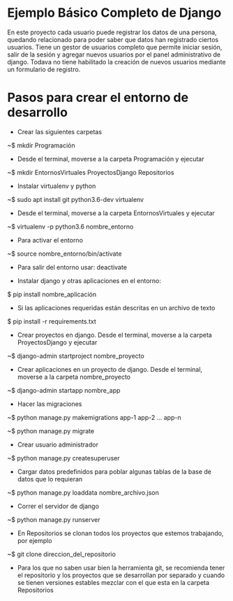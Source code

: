 # Ejemplo Básico Completo de Django

En este proyecto cada usuario puede registrar los datos de una persona, quedando relacionado para poder saber que datos han registrado ciertos usuarios. Tiene un gestor de usuarios completo que permite iniciar sesión, salir de la sesión y agregar nuevos usuarios por el panel administrativo de django. Todava no tiene habilitado la creación de nuevos usuarios mediante un formulario de registro.

# Pasos para crear el entorno de desarrollo

-    Crear las siguientes carpetas

~$ mkdir Programación

-    Desde el terminal, moverse a la carpeta Programación y ejecutar

~$ mkdir EntornosVirtuales ProyectosDjango Repositorios

-    Instalar virtualenv y python

~$ sudo apt install git python3.6-dev virtualenv

-    Desde el terminal, moverse a la carpeta EntornosVirtuales y ejecutar

~$ virtualenv -p python3.6 nombre_entorno

-    Para activar el entorno

~$ source nombre_entorno/bin/activate

-    Para salir del entorno usar: deactivate

-    Instalar django y otras aplicaciones en el entorno:

$ pip install nombre_aplicación

-    Si las aplicaciones requeridas están descritas en un archivo de texto

$ pip install -r requirements.txt

-    Crear proyectos en django. Desde el terminal, moverse a la carpeta ProyectosDjango y ejecutar

~$ django-admin startproject nombre_proyecto

-    Crear aplicaciones en un proyecto de django. Desde el terminal, moverse a la carpeta nombre_proyecto

~$ django-admin startapp nombre_app

-    Hacer las migraciones

~$ python manage.py makemigrations app-1 app-2 ... app-n

~$ python manage.py migrate

-    Crear usuario administrador

~$ python manage.py createsuperuser

-    Cargar datos predefinidos para poblar algunas tablas de la base de datos que lo requieran

~$ python manage.py loaddata nombre_archivo.json

-    Correr el servidor de django

~$ python manage.py runserver

-    En Repositorios se clonan todos los proyectos que estemos trabajando, por ejemplo

~$ git clone direccion_del_repositorio

-    Para los que no saben usar bien la herramienta git, se recomienda tener el repositorio y los proyectos que se desarrollan por separado y cuando se tienen versiones estables mezclar con el que esta en la carpeta Repositorios
